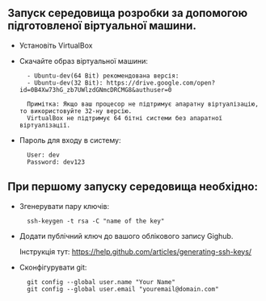 ## Запуск середовища розробки за допомогою підготовленої віртуальної машини.

- Установіть VirtualBox
- Скачайте образ віртуальної машини:

        - Ubuntu-dev(64 Bit) рекомендована версія:
        - Ubuntu-dev(32 Bit): https://drive.google.com/open?id=0B4Xw73hG_zb7UWlzdGNmcDRCMG8&authuser=0

        Примітка: Якщо ваш процесор не підтримує апаратну віртуалізацію, то використовуйте 32-ну версію.
        VirtualBox не підтримує 64 бітні системи без апаратної віртуалізації.

- Пароль для входу в систему:

        User: dev
        Password: dev123


## При першому запуску середовища необхідно:

- Згенерувати пару ключів:

        ssh-keygen -t rsa -C "name of the key"

- Додати публічний ключ до вашого облікового запису Gighub.

  Інструкція тут: https://help.github.com/articles/generating-ssh-keys/


- Сконфігурувати git:

        git config --global user.name "Your Name"
        git config --global user.email "youremail@domain.com"



